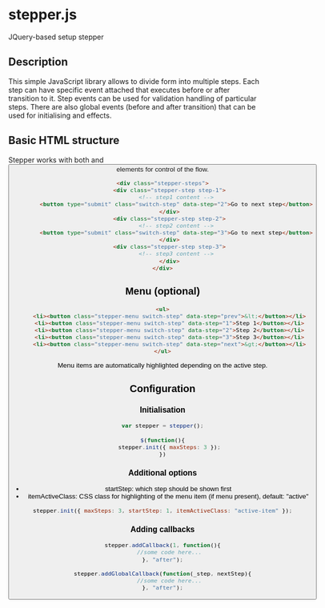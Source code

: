 # stepper.js

JQuery-based setup stepper

## Description

This simple JavaScript library allows to divide form into multiple steps. Each step can have specific event attached that executes before or after transition to it.
Step events can be used for validation handling of particular steps. There are also global events (before and after transition) that can be used for initialising and effects.

## Basic HTML structure

Stepper works with both <a> and <button> elements for control of the flow.

```html
<div class="stepper-steps">
    <div class="stepper-step step-1">
	    <!-- step1 content -->
	    <button type="submit" class="switch-step" data-step="2">Go to next step</button>
    </div>
    <div class="stepper-step step-2">
	    <!-- step2 content -->
	    <button type="submit" class="switch-step" data-step="3">Go to next step</button>
    </div>
    <div class="stepper-step step-3">
	    <!-- step3 content -->
    </div>
</div>
```

## Menu (optional)

```html
<ul>
    <li><button class="stepper-menu switch-step" data-step="prev">&lt;</button></li>
    <li><button class="stepper-menu switch-step" data-step="1">Step 1</button></li>
    <li><button class="stepper-menu switch-step" data-step="2">Step 2</button></li>
    <li><button class="stepper-menu switch-step" data-step="3">Step 3</button></li>
    <li><button class="stepper-menu switch-step" data-step="next">&gt;</button></li>
</ul>
```

Menu items are automatically highlighted depending on the active step.

## Configuration

### Initialisation

```js
var stepper = stepper();

$(function(){
    stepper.init({ maxSteps: 3 });
})
```

### Additional options
 * startStep: which step should be shown first
 * itemActiveClass: CSS class for highlighting of the menu item (if menu present), default: "active"

```js
stepper.init({ maxSteps: 3, startStep: 1, itemActiveClass: "active-item" });
```

### Adding callbacks

```js
stepper.addCallback(1, function(){
    //some code here...
}, "after");

stepper.addGlobalCallback(function(_step, nextStep){
    //some code here...
}, "after");
```